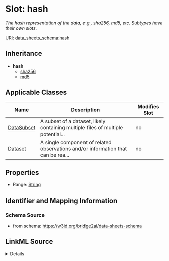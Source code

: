 

# Slot: hash


_The hash representation of the data, e.g., sha256, md5, etc. Subtypes have their own slots._



URI: [data_sheets_schema:hash](https://w3id.org/bridge2ai/data-sheets-schema/hash)




## Inheritance

* **hash**
    * [sha256](sha256.md)
    * [md5](md5.md)






## Applicable Classes

| Name | Description | Modifies Slot |
| --- | --- | --- |
| [DataSubset](DataSubset.md) | A subset of a dataset, likely containing multiple files of multiple potential... |  no  |
| [Dataset](Dataset.md) | A single component of related observations and/or information that can be rea... |  no  |







## Properties

* Range: [String](String.md)





## Identifier and Mapping Information







### Schema Source


* from schema: https://w3id.org/bridge2ai/data-sheets-schema




## LinkML Source

<details>
```yaml
name: hash
description: The hash representation of the data, e.g., sha256, md5, etc. Subtypes
  have their own slots.
from_schema: https://w3id.org/bridge2ai/data-sheets-schema
rank: 1000
alias: hash
domain_of:
- Dataset
range: string

```
</details>